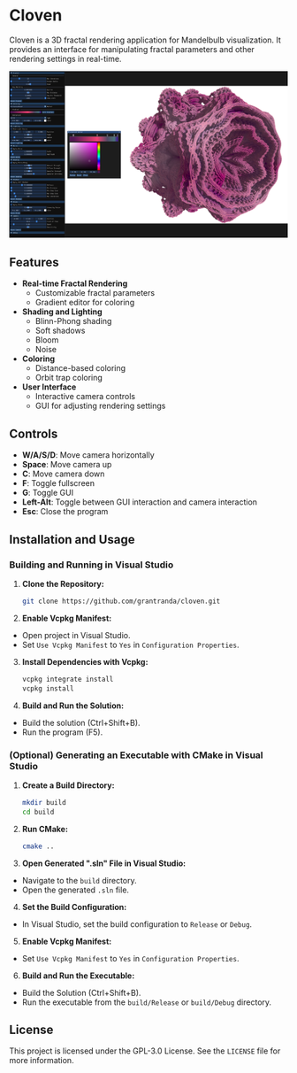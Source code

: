 # Cloven

Cloven is a 3D fractal rendering application for Mandelbulb visualization. It provides an interface for manipulating fractal parameters and other rendering settings in real-time.

![Cloven](screenshots/main_view.png)

## Features

- **Real-time Fractal Rendering**
  - Customizable fractal parameters
  - Gradient editor for coloring
- **Shading and Lighting**
  - Blinn-Phong shading
  - Soft shadows
  - Bloom
  - Noise
- **Coloring**
  - Distance-based coloring
  - Orbit trap coloring
- **User Interface**
  - Interactive camera controls
  - GUI for adjusting rendering settings

## Controls

- **W/A/S/D**: Move camera horizontally
- **Space**: Move camera up
- **C**: Move camera down
- **F**: Toggle fullscreen
- **G**: Toggle GUI
- **Left-Alt**: Toggle between GUI interaction and camera interaction
- **Esc**: Close the program

## Installation and Usage

### Building and Running in Visual Studio

1. **Clone the Repository:**
   ```sh
   git clone https://github.com/grantranda/cloven.git
   ```
2. **Enable Vcpkg Manifest:**

- Open project in Visual Studio.
- Set `Use Vcpkg Manifest` to `Yes` in `Configuration Properties`.

3. **Install Dependencies with Vcpkg:**
   ```sh
   vcpkg integrate install
   vcpkg install
   ```

4. **Build and Run the Solution:**

- Build the solution (Ctrl+Shift+B).
- Run the program (F5).

### (Optional) Generating an Executable with CMake in Visual Studio

1. **Create a Build Directory:**
   ```sh
   mkdir build
   cd build
   ```

2. **Run CMake:**
   ```sh
   cmake ..
   ```

3. **Open Generated ".sln" File in Visual Studio:**

- Navigate to the `build` directory.
- Open the generated `.sln` file.

4. **Set the Build Configuration:**

- In Visual Studio, set the build configuration to `Release` or `Debug`.

5. **Enable Vcpkg Manifest:**

- Set `Use Vcpkg Manifest` to `Yes` in `Configuration Properties`.

6. **Build and Run the Executable:**

- Build the Solution (Ctrl+Shift+B).
- Run the executable from the `build/Release` or `build/Debug` directory.

## License

This project is licensed under the GPL-3.0 License. See the `LICENSE` file for more information.
